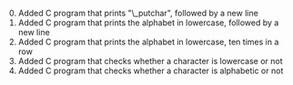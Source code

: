 <ol start="0">
<li>Added C program that prints "\_putchar", followed by a new line</li>
<li>Added C program that prints the alphabet in lowercase, followed by a new line</li>
<li>Added C program that prints the alphabet in lowercase, ten times in a row</li>
<li>Added C program that checks whether a character is lowercase or not</li>
<li>Added C program that checks whether a character is alphabetic or not</li>

</ol>
